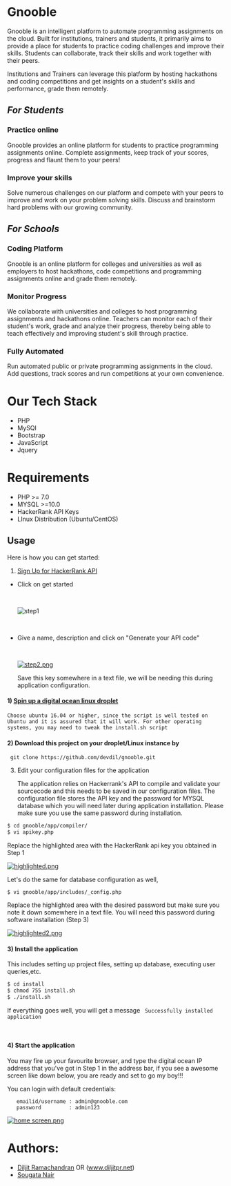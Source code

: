 


Gnooble
==============================================

Gnooble is an intelligent platform to automate programming assignments on the cloud. Built for institutions, trainers and students, it primarily aims to provide a place for students to practice coding challenges and improve their skills. Students can collaborate, track their skills and work together with their peers.

Institutions and Trainers can leverage this platform by hosting hackathons and coding competitions and get insights on a student's skills and performance, grade them remotely.


## _For Students_

### Practice online
Gnooble provides an online platform for students to practice programming assignments online. Complete assignments, keep track of your scores, progress and flaunt them to your peers!

### Improve your skills
Solve numerous challenges on our platform and compete with your peers to improve and work on your problem solving skills. Discuss and brainstorm hard problems with our growing community.

## _For Schools_

### Coding Platform
Gnooble is an online platform for colleges and universities as well as employers to host hackathons, code competitions and programming assignments online and grade them remotely.

### Monitor Progress
We collaborate with universities and colleges to host programming assignments and hackathons online. Teachers can monitor each of their student's work, grade and analyze their progress, thereby being able to teach effectively and improving student's skill through practice.

### Fully Automated
Run automated public or private programming assignments in the cloud. Add questions, track scores and run competitions at your own convenience.


Our Tech Stack
===============================================
* PHP 
* MySQl
* Bootstrap
* JavaScript
* Jquery

# Requirements 
* PHP >= 7.0
* MYSQL >=10.0
* HackerRank API Keys
* LInux Distribution (Ubuntu/CentOS) 

## Usage

Here is how you can get started:

1) [Sign Up for HackerRank API](https://www.hackerrank.com/api)

* Click on get started

  ​

  ![step1](https://s27.postimg.org/o5wmqe5f7/hackerrank_api.png)

  ​

* Give a name, description and click on "Generate your API code"

  ​

  [![step2.png](https://s23.postimg.org/db3xoh2p7/step2.png)](https://postimg.org/image/ongj69bdz/)

  Save this key somewhere in a text file, we will be needing this during application configuration.

#### 1)  [Spin up a digital ocean linux droplet](https://www.digitalocean.com/)
```Choose ubuntu 16.04 or higher, since the script is well tested on Ubuntu and it is assured that it will work. For other operating systems, you may need to tweak the install.sh script```

#### 2)  Download this project on your droplet/Linux instance by

  ``` git clone https://github.com/devdil/gnooble.git```

3) Edit your configuration files for the application

   The application relies on Hackerrank's API to compile and validate your sourcecode and this needs to be saved in our configuration files. The configuration file stores the API key and the password for MYSQL database which you will need later during application installation. Please make sure you use the same password during installation.

```BASH
$ cd gnooble/app/compiler/
$ vi apikey.php
```

Replace the highlighted area with the HackerRank api key you obtained in Step 1

[![highlighted.png](https://s23.postimg.org/seszsri7f/highlighted.png)](https://postimg.org/image/p7yg94xrb/)

Let's do the same for database configuration as well,

```shell
$ vi gnooble/app/includes/_config.php
```

Replace the highlighted area with the desired password but make sure you note it down somewhere in a text file. You will need this password during software installation (Step 3)

[![highlighted2.png](https://s27.postimg.org/t5xizyhbn/highlighted2.png)](https://postimg.org/image/i6cbocqwf/)



#### 3)  Install the application

 This includes setting up project files, setting up database, executing user queries,etc.


```bash
$ cd install
$ chmod 755 install.sh
$ ./install.sh
```


If everything goes well, you will get a message
       ``` Successfully installed application```


​     
#### 4) Start the application

You may fire up your favourite browser, and type the digital ocean IP address that you've got in Step 1 in the address bar, if you see a awesome screen like down below, you are ready and set  to go my boy!!! 

You can login with default credentials:
```
   emailid/username : admin@gnooble.com
   password 		: admin123
```

[![home screen.png](https://s23.postimg.org/qvsi3cy17/home_screen.png)](https://postimg.org/image/i0rnsu98n/)




Authors:
=================

* [Diljit Ramachandran](www.facebook.com/diljitpr) OR (www.diljitpr.net)
* [Sougata Nair](https://sougatanair.com)


